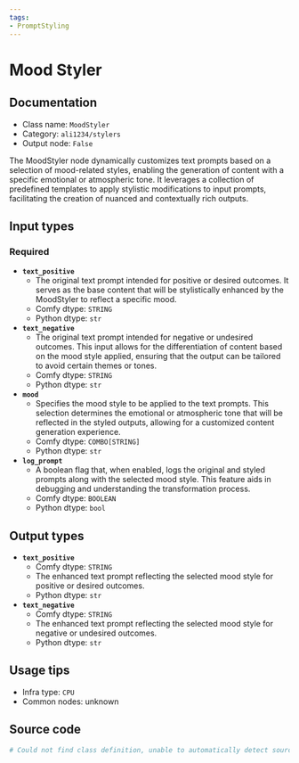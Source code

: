 ```yaml
---
tags:
- PromptStyling
---
```


# Mood Styler
## Documentation
- Class name: `MoodStyler`
- Category: `ali1234/stylers`
- Output node: `False`

The MoodStyler node dynamically customizes text prompts based on a selection of mood-related styles, enabling the generation of content with a specific emotional or atmospheric tone. It leverages a collection of predefined templates to apply stylistic modifications to input prompts, facilitating the creation of nuanced and contextually rich outputs.
## Input types
### Required
- **`text_positive`**
    - The original text prompt intended for positive or desired outcomes. It serves as the base content that will be stylistically enhanced by the MoodStyler to reflect a specific mood.
    - Comfy dtype: `STRING`
    - Python dtype: `str`
- **`text_negative`**
    - The original text prompt intended for negative or undesired outcomes. This input allows for the differentiation of content based on the mood style applied, ensuring that the output can be tailored to avoid certain themes or tones.
    - Comfy dtype: `STRING`
    - Python dtype: `str`
- **`mood`**
    - Specifies the mood style to be applied to the text prompts. This selection determines the emotional or atmospheric tone that will be reflected in the styled outputs, allowing for a customized content generation experience.
    - Comfy dtype: `COMBO[STRING]`
    - Python dtype: `str`
- **`log_prompt`**
    - A boolean flag that, when enabled, logs the original and styled prompts along with the selected mood style. This feature aids in debugging and understanding the transformation process.
    - Comfy dtype: `BOOLEAN`
    - Python dtype: `bool`
## Output types
- **`text_positive`**
    - Comfy dtype: `STRING`
    - The enhanced text prompt reflecting the selected mood style for positive or desired outcomes.
    - Python dtype: `str`
- **`text_negative`**
    - Comfy dtype: `STRING`
    - The enhanced text prompt reflecting the selected mood style for negative or undesired outcomes.
    - Python dtype: `str`
## Usage tips
- Infra type: `CPU`
- Common nodes: unknown


## Source code
```python
# Could not find class definition, unable to automatically detect source code
```
